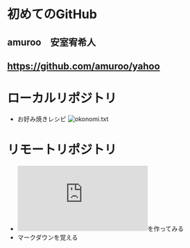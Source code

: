 # 初めてのGitHub  

## amuroo　安室宥希人
## https://github.com/amuroo/yahoo  

# ローカルリポジトリ  

* お好み焼きレシピ
 ![okonomi.txt](https://github.com/amuroo/yahoo/blob/master/okonomi)  

# リモートリポジトリ  

* ![README.md](https://github.com/amuroo/yahoo/blob/master/README.md)を作ってみる　　
* マークダウンを覚える
